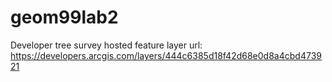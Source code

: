 # geom99lab2

Developer tree survey hosted feature layer url: https://developers.arcgis.com/layers/444c6385d18f42d68e0d8a4cbd473921
